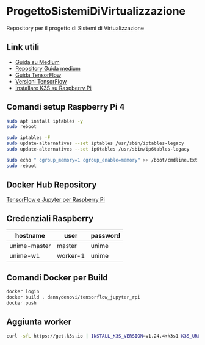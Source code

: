 # ProgettoSistemiDiVirtualizzazione
Repository per il progetto di Sistemi di Virtualizzazione

## Link utili

- [Guida su Medium](https://medium.com/swlh/jupyter-notebook-tensorflow-on-a-raspberry-pis-kubernetes-cluster-99f135109b5e)
- [Repository Guida medium](https://github.com/gato/tensor-on-pi)
- [Guida TensorFlow](https://www.youtube.com/watch?v=wQ8BIBpya2k)
- [Versioni TensorFlow](https://github.com/Qengineering/TensorFlow-Raspberry-Pi_64-bit)
- [Installare K3S su Raspberry Pi](https://rancher.com/docs/k3s/latest/en/advanced/#additional-preparation-for-raspberry-pi-os-setup) 


## Comandi setup Raspberry Pi 4 

```sh
sudo apt install iptables -y
sudo reboot

sudo iptables -F
sudo update-alternatives --set iptables /usr/sbin/iptables-legacy
sudo update-alternatives --set ip6tables /usr/sbin/ip6tables-legacy

sudo echo " cgroup_memory=1 cgroup_enable=memory" >> /boot/cmdline.txt
sudo reboot
```

## Docker Hub Repository

[TensorFlow e Jupyter per Raspberry Pi](https://hub.docker.com/r/dannydenovi/tensorflow_jupyter_rpi)

## Credenziali Raspberry

| hostname     | user     | password |
|--------------|----------|----------|
| unime-master | master   | unime    |
| unime-w1     | worker-1 | unime    |


## Comandi Docker per Build

```sh
docker login
docker build . dannydenovi/tensorflow_jupyter_rpi
docker push
```
## Aggiunta worker

```sh
curl -sfL https://get.k3s.io | INSTALL_K3S_VERSION=v1.24.4+k3s1 K3S_URL=https://172.20.10.3:6443 K3S_TOKEN=K10fb27d70f84c26f802035a39eb71a4a7407bb7ee0e63d9e1f3c7b8ccd370be35d::server:99dd5c3a5c35a8b41e4800748ddbd067 sh -
```

